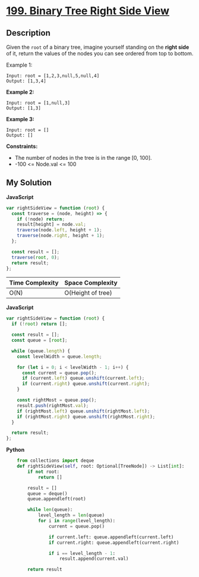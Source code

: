 # [199. Binary Tree Right Side View](https://leetcode.com/problems/binary-tree-right-side-view)

## Description

Given the `root` of a binary tree, imagine yourself standing on the **right side** of it, return the values of the nodes you can see ordered from top to bottom.

Example 1:

```
Input: root = [1,2,3,null,5,null,4]
Output: [1,3,4]
```

**Example 2:**

```
Input: root = [1,null,3]
Output: [1,3]
```

**Example 3:**

```
Input: root = []
Output: []
```

**Constraints:**

- The number of nodes in the tree is in the range [0, 100].
- -100 <= Node.val <= 100

## My Solution

**JavaScript**

```js
var rightSideView = function (root) {
  const traverse = (node, height) => {
    if (!node) return;
    result[height] = node.val;
    traverse(node.left, height + 1);
    traverse(node.right, height + 1);
  };

  const result = [];
  traverse(root, 0);
  return result;
};
```

| Time Complexity | Space Complexity  |
| --------------- | ----------------- |
| O(N)            | O(Height of tree) |

**JavaScript**

```js
var rightSideView = function (root) {
  if (!root) return [];

  const result = [];
  const queue = [root];

  while (queue.length) {
    const levelWidth = queue.length;

    for (let i = 0; i < levelWidth - 1; i++) {
      const current = queue.pop();
      if (current.left) queue.unshift(current.left);
      if (current.right) queue.unshift(current.right);
    }

    const rightMost = queue.pop();
    result.push(rightMost.val);
    if (rightMost.left) queue.unshift(rightMost.left);
    if (rightMost.right) queue.unshift(rightMost.right);
  }

  return result;
};
```

**Python**

```py
    from collections import deque
    def rightSideView(self, root: Optional[TreeNode]) -> List[int]:
        if not root:
            return []

        result = []
        queue = deque()
        queue.appendleft(root)

        while len(queue):
            level_length = len(queue)
            for i in range(level_length):
                current = queue.pop()

                if current.left: queue.appendleft(current.left)
                if current.right: queue.appendleft(current.right)

                if i == level_length - 1:
                    result.append(current.val)

        return result
```
